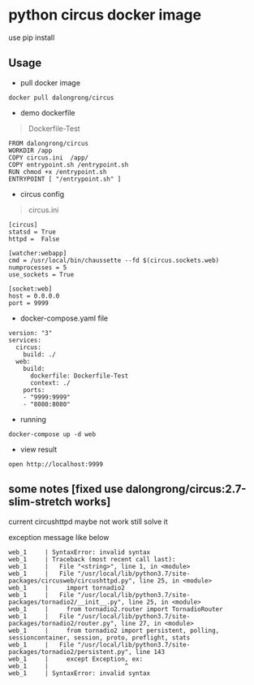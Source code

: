 # python circus docker image

use pip install

## Usage

* pull docker image

```code
docker pull dalongrong/circus
```

* demo dockerfile

> Dockerfile-Test

```code
FROM dalongrong/circus
WORKDIR /app
COPY circus.ini  /app/
COPY entrypoint.sh /entrypoint.sh
RUN chmod +x /entrypoint.sh
ENTRYPOINT [ "/entrypoint.sh" ]
```

* circus config

> circus.ini

```code
[circus]
statsd = True
httpd =  False

[watcher:webapp]
cmd = /usr/local/bin/chaussette --fd $(circus.sockets.web)
numprocesses = 5
use_sockets = True

[socket:web]
host = 0.0.0.0
port = 9999
```

* docker-compose.yaml file

```code
version: "3"
services:
  circus:
    build: ./
  web:
    build:
      dockerfile: Dockerfile-Test
      context: ./
    ports:
    - "9999:9999"
    - "8080:8080"
```

* running

```code
docker-compose up -d web
```

* view result

```code
open http://localhost:9999
```

## some notes [fixed use dalongrong/circus:2.7-slim-stretch works]

current circushttpd  maybe not work still solve it

exception message like below

```code
web_1     | SyntaxError: invalid syntax
web_1     | Traceback (most recent call last):
web_1     |   File "<string>", line 1, in <module>
web_1     |   File "/usr/local/lib/python3.7/site-packages/circusweb/circushttpd.py", line 25, in <module>
web_1     |     import tornadio2
web_1     |   File "/usr/local/lib/python3.7/site-packages/tornadio2/__init__.py", line 25, in <module>
web_1     |     from tornadio2.router import TornadioRouter
web_1     |   File "/usr/local/lib/python3.7/site-packages/tornadio2/router.py", line 27, in <module>
web_1     |     from tornadio2 import persistent, polling, sessioncontainer, session, proto, preflight, stats
web_1     |   File "/usr/local/lib/python3.7/site-packages/tornadio2/persistent.py", line 143
web_1     |     except Exception, ex:
web_1     |                     ^
web_1     | SyntaxError: invalid syntax
```